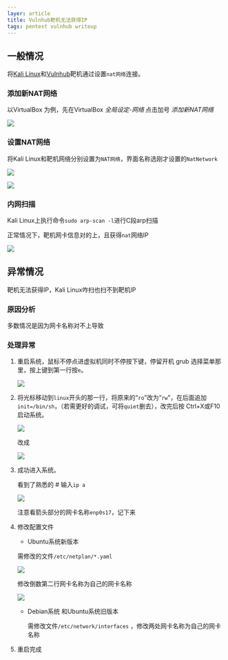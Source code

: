 ```yaml
---
layer: article
title: Vulnhub靶机无法获得IP
tags: pentest vulnhub writeup
---
```


## 一般情况

将[Kali Linux](https://www.iihack.com/pages/tools/Kali-Linux.html)和[Vulnhub](https://www.vulnhub.com/)靶机通过设置`nat网络`连接。

### 添加新NAT网络

以VirtualBox 为例，先在VirtualBox *全局设定-网络*  点击加号  *添加新NAT网络*

![](https://static.iihack.com/vulnhub/ip/1.png)

### 设置NAT网络

将Kali Linux和靶机网络分别设置为`NAT网络`，界面名称选刚才设置的`NatNetwork`

![](https://static.iihack.com/vulnhub/ip/3.png)

![](https://static.iihack.com/vulnhub/ip/2.png)

### 内网扫描

Kali Linux上执行命令`sudo arp-scan -l`进行C段arp扫描

正常情况下，靶机网卡信息对的上，且获得`nat`网络IP

![](https://static.iihack.com/vulnhub/ip/4.png)

## 异常情况

靶机无法获得IP，Kali Linux咋扫也扫不到靶机IP

### 原因分析

多数情况是因为网卡名称对不上导致

### 处理异常

1. 重启系统，鼠标不停点进虚拟机同时不停按下键，停留开机 grub 选择菜单那里，按上键到第一行按`e`。

   ![](https://static.iihack.com/vulnhub/ip/5.png)

2. 将光标移动到`linux`开头的那一行，将原来的“`ro`”改为“`rw`”，在后面追加`init=/bin/sh`，（若需更好的调试，可将`quiet`删去），改完后按 Ctrl+X或F10 启动系统。

   ![](https://static.iihack.com/vulnhub/ip/6.png)

   改成

   ![](https://static.iihack.com/vulnhub/ip/7.png)

3. 成功进入系统。

   看到了熟悉的 # 输入`ip a`

   ![](https://static.iihack.com/vulnhub/ip/8.png)

   注意看箭头部分的网卡名称`enp0s17`，记下来

4. 修改配置文件

   - Ubuntu系统新版本

   需修改的文件`/etc/netplan/*.yaml`

   ![](https://static.iihack.com/vulnhub/ip/9.png)

   修改倒数第二行网卡名称为自己的网卡名称

   ![](https://static.iihack.com/vulnhub/ip/10.png)

   - Debian系统 和Ubuntu系统旧版本

     需修改文件`/etc/network/interfaces` ，修改两处网卡名称为自己的网卡名称

5. 重启完成
